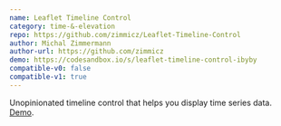 ```yaml
---
name: Leaflet Timeline Control
category: time-&-elevation
repo: https://github.com/zimmicz/Leaflet-Timeline-Control
author: Michal Zimmermann
author-url: https://github.com/zimmicz
demo: https://codesandbox.io/s/leaflet-timeline-control-ibyby
compatible-v0: false
compatible-v1: true
---
```


Unopinionated timeline control that helps you display time series data. <a href="https://codesandbox.io/s/leaflet-timeline-control-ibyby">Demo</a>.
